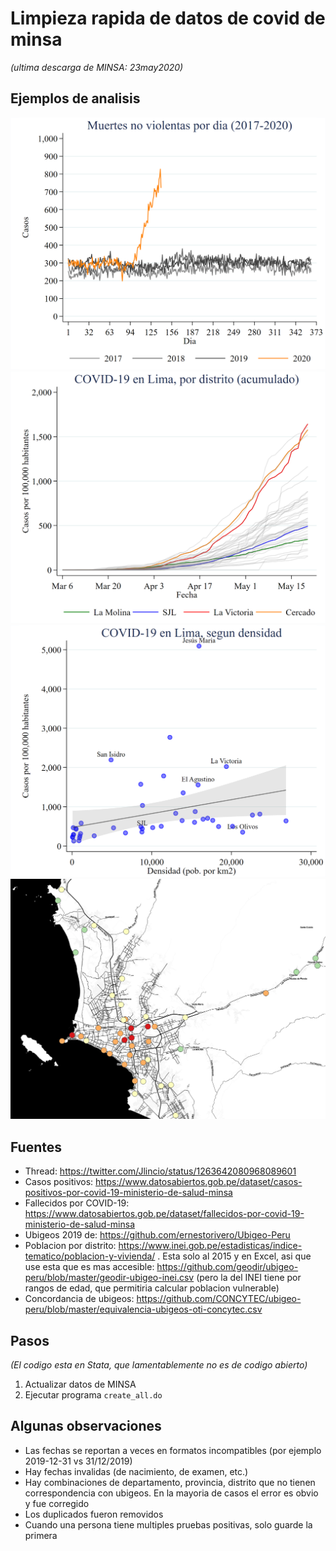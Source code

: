 # Limpieza rapida de datos de covid de minsa

*(ultima descarga de MINSA: 23may2020)*

## Ejemplos de analisis

<img src="figures/excess_mortality.png" width="600">

<img src="figures/lima_cum.png" width="600">

<img src="figures/densidad.png" width="600">

<img src="figures/mapa.png" width="600">

## Fuentes

- Thread: https://twitter.com/Jlincio/status/1263642080968089601
- Casos positivos: https://www.datosabiertos.gob.pe/dataset/casos-positivos-por-covid-19-ministerio-de-salud-minsa
- Fallecidos por COVID-19: https://www.datosabiertos.gob.pe/dataset/fallecidos-por-covid-19-ministerio-de-salud-minsa
- Ubigeos 2019 de: https://github.com/ernestorivero/Ubigeo-Peru
- Poblacion por distrito: https://www.inei.gob.pe/estadisticas/indice-tematico/poblacion-y-vivienda/ . Esta solo al 2015 y en Excel, asi que use esta que es mas accesible: https://github.com/geodir/ubigeo-peru/blob/master/geodir-ubigeo-inei.csv (pero la del INEI tiene por rangos de edad, que permitiria calcular poblacion vulnerable)
- Concordancia de ubigeos: https://github.com/CONCYTEC/ubigeo-peru/blob/master/equivalencia-ubigeos-oti-concytec.csv

## Pasos

*(El codigo esta en Stata, que lamentablemente no es de codigo abierto)*

1. Actualizar datos de MINSA
2. Ejecutar programa `create_all.do`

## Algunas observaciones

- Las fechas se reportan a veces en formatos incompatibles (por ejemplo 2019-12-31 vs 31/12/2019)
- Hay fechas invalidas (de nacimiento, de examen, etc.)
- Hay combinaciones de departamento, provincia, distrito que no tienen correspondencia con ubigeos. En la mayoria de casos el error es obvio y fue corregido
- Los duplicados fueron removidos
- Cuando una persona tiene multiples pruebas positivas, solo guarde la primera

